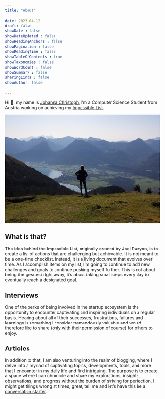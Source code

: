 ```yaml
---
title: "About"

date: 2023-04-12
draft: false
showDate : false
showDateUpdated : false
showHeadingAnchors : false
showPagination : false
showReadingTime : false
showTableOfContents : true
showTaxonomies : false 
showWordCount : false
showSummary : false
sharingLinks : false
showAuthor: false

---
```


Hi 👋, my name is <a href="/me">Johanna Christoph</a>, I’m a Computer Science Student from Austria working on achieving my <a href="/impossible-list">Impossible List</a>. 

<img class="thumbnailshadow" src="img/mountain.jpg"/>

## What is that? 

The idea behind the Impossible List, originally created by Joel Runyon, is to create a list of actions that are challenging but achievable. It is not meant to be a one-time checklist. Instead, it is a living document that evolves over time. As I accomplish items on my list, I’m going to continue to add new challenges and goals to continue pushing myself further. This is not about being the greatest right away, it’s about taking small steps every day to eventually reach a designated goal. 

## Interviews
One of the perks of being involved in the startup ecosystem is the opportunity to encounter captivating and inspiring individuals on a regular basis. Hearing about all of their successes, frustrations, failures and learnings is something I consider tremendously valuable and would therefore like to share (only with their permission of course) for others to enjoy. 

## Articles 

In addition to that, I am also venturing into the realm of blogging, where I delve into a myriad of captivating topics, developments, tools, and more that I encounter in my daily life and find intriguing. The purpose is to create a space where I can chronicle and share my explorations, insights, observations, and progress without the burden of striving for perfection. I might get things wrong at times, great, tell me and let’s have this be a <a href="/contact">conversation starter</a>. 

